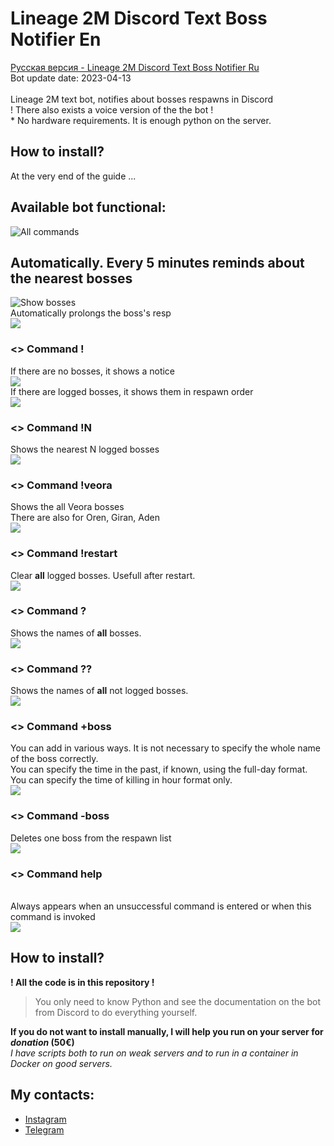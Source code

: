 # Lineage 2M Discord Text Boss Notifier En
[Русская версия - Lineage 2M Discord Text Boss Notifier Ru](https://github.com/DarkDesire/lineage2m-discord-text-notifier-bot-ru)
<br/>Bot update date: 2023-04-13
<br>
<br>
Lineage 2M text bot, notifies about bosses respawns in Discord
<br/> ! There also exists a voice version of the the bot !
<br/> * No hardware requirements. It is enough python on the server.

## How to install?
At the very end of the guide ...

## Available bot functional:
![All commands](./screenshots/1.png)

## Automatically. Every 5 minutes reminds about the nearest bosses
![Show bosses](./screenshots/8.png)
<br/>Automatically prolongs the boss's resp
<br/>![](./screenshots/9.png)

### **<> Command !**
If there are no bosses, it shows a notice
<br/>![](./screenshots/2.png)
<br/>If there are logged bosses, it shows them in respawn order
<br/>![](./screenshots/3.png)


### **<> Command !N**
Shows the nearest N logged bosses
<br/>![](./screenshots/6.png)

### **<> Command !veora**
Shows the all Veora bosses
<br/>There are also for Oren, Giran, Aden
<br/>![](./screenshots/7.png)

### **<> Command !restart**
Clear __all__ logged bosses. Usefull after restart.
<br/>![](./screenshots/4.png)


### **<> Command ?**
Shows the names of  __all__ bosses.
<br/>![](./screenshots/10.png)


### **<> Command ??**
Shows the names of __all__ not logged bosses.
<br/>![](./screenshots/11.png)


### **<> Command +boss**
You can add in various ways. It is not necessary to specify the whole name of the boss correctly.
<br/>You can specify the time in the past, if known, using the full-day format.
<br/>You can specify the time of killing in hour format only.
<br/>![](./screenshots/5.png)

### **<> Command -boss**
Deletes one boss from the respawn list
<br/>![](./screenshots/12.png)


### **<> Command help**
<br/>Always appears when an unsuccessful command is entered or when this command is invoked
<br/>![](./screenshots/13.png)


## How to install?
**! All the code is in this repository !**
> You only need to know Python and see the documentation on the bot from Discord to do everything yourself.

**If you do not want to install manually, I will help you run on your server for _donation_ (50€)**
<br/>_I have scripts both to run on weak servers and to run in a container in Docker on good servers._

## My contacts:
- [Instagram](https://www.instagram.com/eldar.dragomir/)
- [Telegram](https://t.me/eldar_dragomir)